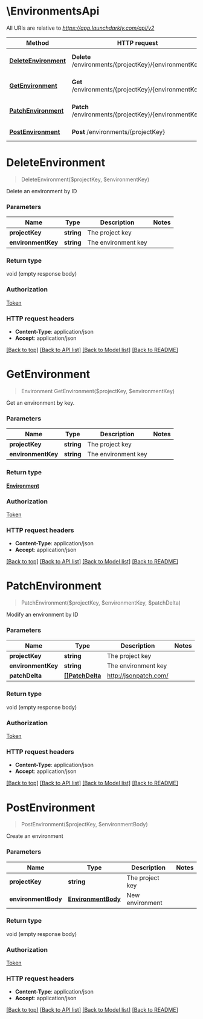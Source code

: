 # \EnvironmentsApi

All URIs are relative to *https://app.launchdarkly.com/api/v2*

Method | HTTP request | Description
------------- | ------------- | -------------
[**DeleteEnvironment**](EnvironmentsApi.md#DeleteEnvironment) | **Delete** /environments/{projectKey}/{environmentKey} | Delete an environment by ID
[**GetEnvironment**](EnvironmentsApi.md#GetEnvironment) | **Get** /environments/{projectKey}/{environmentKey} | Get an environment by key.
[**PatchEnvironment**](EnvironmentsApi.md#PatchEnvironment) | **Patch** /environments/{projectKey}/{environmentKey} | Modify an environment by ID
[**PostEnvironment**](EnvironmentsApi.md#PostEnvironment) | **Post** /environments/{projectKey} | Create an environment


# **DeleteEnvironment**
> DeleteEnvironment($projectKey, $environmentKey)

Delete an environment by ID


### Parameters

Name | Type | Description  | Notes
------------- | ------------- | ------------- | -------------
 **projectKey** | **string**| The project key | 
 **environmentKey** | **string**| The environment key | 

### Return type

void (empty response body)

### Authorization

[Token](../README.md#Token)

### HTTP request headers

 - **Content-Type**: application/json
 - **Accept**: application/json

[[Back to top]](#) [[Back to API list]](../README.md#documentation-for-api-endpoints) [[Back to Model list]](../README.md#documentation-for-models) [[Back to README]](../README.md)

# **GetEnvironment**
> Environment GetEnvironment($projectKey, $environmentKey)

Get an environment by key.


### Parameters

Name | Type | Description  | Notes
------------- | ------------- | ------------- | -------------
 **projectKey** | **string**| The project key | 
 **environmentKey** | **string**| The environment key | 

### Return type

[**Environment**](Environment.md)

### Authorization

[Token](../README.md#Token)

### HTTP request headers

 - **Content-Type**: application/json
 - **Accept**: application/json

[[Back to top]](#) [[Back to API list]](../README.md#documentation-for-api-endpoints) [[Back to Model list]](../README.md#documentation-for-models) [[Back to README]](../README.md)

# **PatchEnvironment**
> PatchEnvironment($projectKey, $environmentKey, $patchDelta)

Modify an environment by ID


### Parameters

Name | Type | Description  | Notes
------------- | ------------- | ------------- | -------------
 **projectKey** | **string**| The project key | 
 **environmentKey** | **string**| The environment key | 
 **patchDelta** | [**[]PatchDelta**](patchDelta.md)| http://jsonpatch.com/ | 

### Return type

void (empty response body)

### Authorization

[Token](../README.md#Token)

### HTTP request headers

 - **Content-Type**: application/json
 - **Accept**: application/json

[[Back to top]](#) [[Back to API list]](../README.md#documentation-for-api-endpoints) [[Back to Model list]](../README.md#documentation-for-models) [[Back to README]](../README.md)

# **PostEnvironment**
> PostEnvironment($projectKey, $environmentBody)

Create an environment


### Parameters

Name | Type | Description  | Notes
------------- | ------------- | ------------- | -------------
 **projectKey** | **string**| The project key | 
 **environmentBody** | [**EnvironmentBody**](EnvironmentBody.md)| New environment | 

### Return type

void (empty response body)

### Authorization

[Token](../README.md#Token)

### HTTP request headers

 - **Content-Type**: application/json
 - **Accept**: application/json

[[Back to top]](#) [[Back to API list]](../README.md#documentation-for-api-endpoints) [[Back to Model list]](../README.md#documentation-for-models) [[Back to README]](../README.md)

